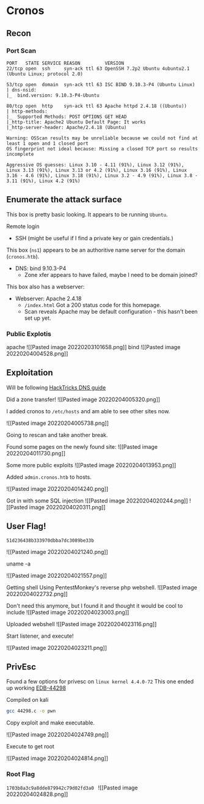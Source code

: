 # Cronos

## Recon

### Port Scan

```text
PORT   STATE SERVICE REASON         VERSION                                                                                                                                  22/tcp open  ssh     syn-ack ttl 63 OpenSSH 7.2p2 Ubuntu 4ubuntu2.1 (Ubuntu Linux; protocol 2.0)                                                                                                                                                 

53/tcp open  domain  syn-ack ttl 63 ISC BIND 9.10.3-P4 (Ubuntu Linux)                                                                                                        | dns-nsid:                                                                                                                                                                  |_  bind.version: 9.10.3-P4-Ubuntu                                                                                                                                           

80/tcp open  http    syn-ack ttl 63 Apache httpd 2.4.18 ((Ubuntu))                                                                                                           | http-methods:                                                                                                                                                              |_  Supported Methods: POST OPTIONS GET HEAD                                                                                                                                 |_http-title: Apache2 Ubuntu Default Page: It works                                                                                                                          |_http-server-header: Apache/2.4.18 (Ubuntu)                                                                                                                                 

Warning: OSScan results may be unreliable because we could not find at least 1 open and 1 closed port                                                                        OS fingerprint not ideal because: Missing a closed TCP port so results incomplete                                                                                            

Aggressive OS guesses: Linux 3.10 - 4.11 (91%), Linux 3.12 (91%), Linux 3.13 (91%), Linux 3.13 or 4.2 (91%), Linux 3.16 (91%), Linux 3.16 - 4.6 (91%), Linux 3.18 (91%), Linux 3.2 - 4.9 (91%), Linux 3.8 - 3.11 (91%), Linux 4.2 (91%)  

```

## Enumerate the attack surface

This box is pretty basic looking. It appears to be running `Ubuntu`.

Remote login
- SSH (might be useful if I find a private key or gain credentials.)
	
This box (`ns1`) appears to be an authoritive name server for the domain (`cronos.htb`).
- DNS: bind 9.10.3-P4
	- Zone xfer appears to have failed, maybe I need to be domain joined?
	
This box also has a webserver:	
- Webserver: Apache 2.4.18
	- `/index.html` Got a 200 status code for this homepage.
	- Scan reveals Apache may be default configuration - this hasn't been set up yet.
	 
		
		
### Public Explotis

apache
![[Pasted image 20220203101658.png]]
bind
![[Pasted image 20220204004528.png]]

## Exploitation

Will be following [HackTricks DNS guide](https://book.hacktricks.xyz/pentesting/pentesting-dns)

Did a zone transfer!
![[Pasted image 20220204005320.png]]

I added cronos to `/etc/hosts` and am able to see other sites now.


![[Pasted image 20220204005738.png]]

Going to rescan and take another break.

Found some pages on the newly found site:
![[Pasted image 20220204011730.png]]

Some more public exploits
![[Pasted image 20220204013953.png]]

Added `admin.cronos.htb` to hosts.

![[Pasted image 20220204014240.png]]

Got in with some SQL injection
![[Pasted image 20220204020244.png]]
![[Pasted image 20220204020311.png]]


## User Flag!
`51d236438b333970dbba7dc3089be33b`

![[Pasted image 20220204021240.png]]


uname -a

![[Pasted image 20220204021557.png]]

Getting shell
Using PentestMonkey's reverse php webshell.
![[Pasted image 20220204022732.png]]


Don't need this anymore, but I found it and thought it would be cool to include
![[Pasted image 20220204023003.png]]

Uploaded webshell
![[Pasted image 20220204023116.png]]

Start listener, and execute!

![[Pasted image 20220204023211.png]]

## PrivEsc

Found a few options for privesc on `linux kernel 4.4.0-72`
This one ended up working [EDB-44298](https://www.exploit-db.com/exploits/44298)

Compiled on kali
```bash
gcc 44298.c -o pwn
```

Copy exploit and make executable.

![[Pasted image 20220204024749.png]]

Execute to get root

![[Pasted image 20220204024814.png]]

### Root Flag
`1703b8a3c9a8dde879942c79d02fd3a0 `
![[Pasted image 20220204024828.png]]
